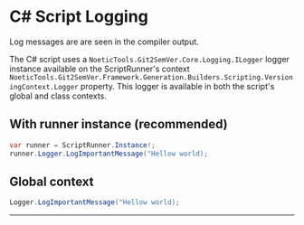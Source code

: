 ﻿---
uid: script-logging
---

# C# Script Logging

Log messages are are seen in the compiler output.

The C# script uses a `NoeticTools.Git2SemVer.Core.Logging.ILogger` logger instance
available on the ScriptRunner's context `NoeticTools.Git2SemVer.Framework.Generation.Builders.Scripting.VersioningContext.Logger` property.
This logger is available in both the script's global and class contexts.


## With runner instance (recommended)

```csharp
var runner = ScriptRunner.Instance!;
runner.Logger.LogImportantMessage("Hellow world);
```

## Global context

```csharp
Logger.LogImportantMessage("Hellow world);
```

---
